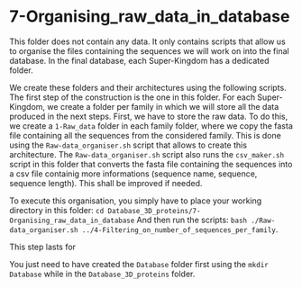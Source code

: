 # 7-Organising_raw_data_in_database

This folder does not contain any data. It only contains scripts that allow us to organise the files containing the sequences we will work on into the final database.
In the final database, each Super-Kingdom has a dedicated folder.

We create these folders and their architectures using the following scripts. The first step of the construction is the one in this folder.
For each Super-Kingdom, we create a folder per family in which we will store all the data produced in the next steps.
First, we have to store the raw data. To do this, we create a `1-Raw_data` folder in each family folder, where we copy the fasta file containing all the sequences from the considered family. This is done using the `Raw-data_organiser.sh` script that allows to  create this architecture.
The `Raw-data_organiser.sh` script also runs the `csv_maker.sh` script in this folder that converts the fasta file containing the sequences into a csv file containig more informations (sequence name, sequence, sequence length). This shall be improved if needed.

To execute this organisation, you simply have to place your working directory in this folder: `cd Database_3D_proteins/7-Organising_raw_data_in_database`
And then run the scripts: `bash ./Raw-data_organiser.sh ../4-Filtering_on_number_of_sequences_per_family`.

This step lasts for 

You just need to have created the `Database` folder first using the `mkdir Database` while in the `Database_3D_proteins` folder.